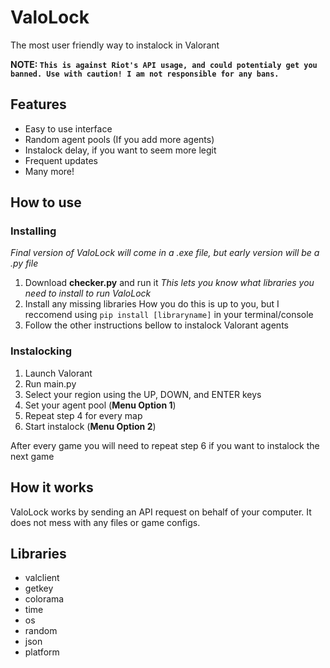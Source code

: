 # ValoLock

The most user friendly way to instalock in Valorant

**NOTE: `This is against Riot's API usage, and could potentialy get you banned. Use with caution! I am not responsible for any bans.`**

## Features
- Easy to use interface
- Random agent pools (If you add more agents)
- Instalock delay, if you want to seem more legit
- Frequent updates
- Many more!

## How to use

### Installing

*Final version of ValoLock will come in a .exe file, but early version will be a .py file*

1. Download **checker.py** and run it
*This lets you know what libraries you need to install to run ValoLock*
2. Install any missing libraries
How you do this is up to you, but I reccomend using `pip install [libraryname]` in your terminal/console
3. Follow the other instructions bellow to instalock Valorant agents

### Instalocking

1. Launch Valorant
2. Run main.py
3. Select your region using the UP, DOWN, and ENTER keys
4. Set your agent pool (**Menu Option 1**)
5. Repeat step 4 for every map
6. Start instalock (**Menu Option 2**)

After every game you will need to repeat step 6 if you want to instalock the next game

## How it works

ValoLock works by sending an API request on behalf of your computer. It does not mess with any files or game configs.

## Libraries

- valclient
- getkey
- colorama
- time
- os
- random
- json
- platform
